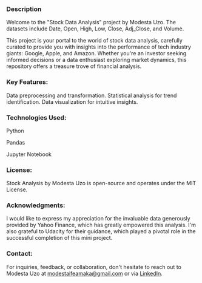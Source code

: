 ### Description
Welcome to the "Stock Data Analysis" project by Modesta Uzo. The datasets include Date, Open, High, Low, Close, Adj_Close, and Volume.

This project is your portal to the world of stock data analysis, carefully curated to provide you with insights into the performance of tech industry giants: Google, Apple, and Amazon. Whether you're an investor seeking informed decisions or a data enthusiast exploring market dynamics, this repository offers a treasure trove of financial analysis.


### Key Features:
Data preprocessing and transformation.
Statistical analysis for trend identification.
Data visualization for intuitive insights.


### Technologies Used:
Python

Pandas

Jupyter Notebook


### License:
Stock Analysis by Modesta Uzo is open-source and operates under the MIT License.


### Acknowledgments:
I would like to express my appreciation for the invaluable data generously provided by Yahoo Finance, which has greatly empowered this analysis. I'm also grateful to Udacity for their guidance, which played a pivotal role in the successful completion of this mini project.

### Contact:
For inquiries, feedback, or collaboration, don't hesitate to reach out to Modesta Uzo at modestaifeamaka@gmail.com or via [LinkedIn](http://linkedin.com/in/modesta-uzo-04281923a).


